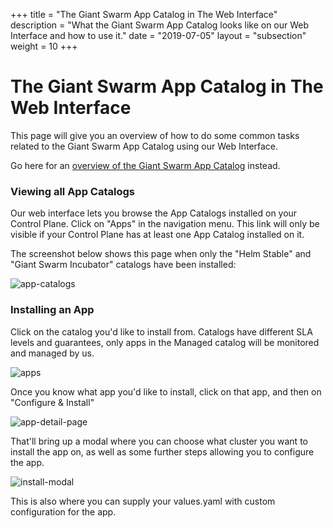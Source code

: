 +++
title = "The Giant Swarm App Catalog in The Web Interface"
description = "What the Giant Swarm App Catalog looks like on our Web Interface and how to use it."
date = "2019-07-05"
layout = "subsection"
weight = 10
+++

# The Giant Swarm App Catalog in The Web Interface

This page will give you an overview of how to do some common tasks related to the
Giant Swarm App Catalog using our Web Interface.

Go here for an [overview of the Giant Swarm App Catalog](/basics/app-catalog/) instead.

### Viewing all App Catalogs

Our web interface lets you browse the App Catalogs installed on your Control Plane.
Click on "Apps" in the navigation menu. This link will only be visible if your
Control Plane has at least one App Catalog installed on it.

The screenshot below shows this page when only the "Helm Stable" and
"Giant Swarm Incubator" catalogs have been installed:

![app-catalogs](../app-catalogs.png)

### Installing an App

Click on the catalog you'd like to install from. Catalogs have different SLA
levels and guarantees, only apps in the Managed catalog will be monitored and
managed by us.

![apps](../apps.png)

Once you know what app you'd like to install, click on that app, and then on
"Configure & Install"

![app-detail-page](../app-detail-page.png)

That'll bring up a modal where you can choose what cluster you want to install
the app on, as well as some further steps allowing you to configure the app.

![install-modal](../install-modal.png)

This is also where you can supply your values.yaml with custom configuration for
the app.
